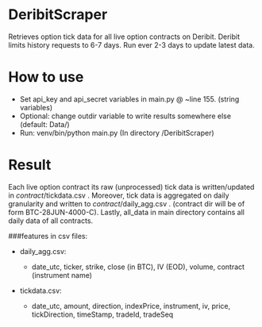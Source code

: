 # DeribitScraper
Retrieves option tick data for all live option contracts on Deribit.
Deribit limits history requests to 6-7 days. Run ever 2-3 days to update latest data. 


# How to use
- Set api_key and api_secret variables in main.py @ ~line 155. (string variables)
- Optional: change outdir variable to write results somewhere else (default: Data/)
- Run: venv/bin/python main.py (In directory /DeribitScraper)

# Result
Each live option contract its raw (unprocessed) tick data is written/updated in *contract*/tickdata.csv .
Moreover, tick data is aggregated on daily granularity and written to *contract*/daily_agg.csv .
(contract dir will be of form BTC-28JUN-4000-C). Lastly, all_data in main directory contains all daily data of all contracts.

 
###features in csv files:
- daily_agg.csv: 
    - date_utc, ticker, strike, close (in BTC), IV (EOD), volume, contract (instrument name)

- tickdata.csv:
    - date_utc, amount, direction, indexPrice, instrument, iv, price, tickDirection, timeStamp, tradeId, tradeSeq
